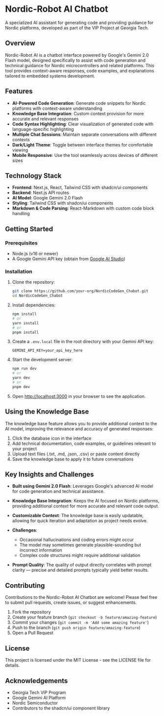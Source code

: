 # Nordic-Robot AI Chatbot

A specialized AI assistant for generating code and providing guidance for Nordic platforms, developed as part of the VIP Project at Georgia Tech.

## Overview

Nordic-Robot AI is a chatbot interface powered by Google's Gemini 2.0 Flash model, designed specifically to assist with code generation and technical guidance for Nordic microcontrollers and related platforms. This tool provides context-aware responses, code examples, and explanations tailored to embedded systems development.

## Features

- **AI-Powered Code Generation**: Generate code snippets for Nordic platforms with context-aware understanding
- **Knowledge Base Integration**: Custom context provision for more accurate and relevant responses
- **Code Syntax Highlighting**: Clear visualization of generated code with language-specific highlighting
- **Multiple Chat Sessions**: Maintain separate conversations with different contexts
- **Dark/Light Theme**: Toggle between interface themes for comfortable viewing
- **Mobile Responsive**: Use the tool seamlessly across devices of different sizes

## Technology Stack

- **Frontend**: Next.js, React, Tailwind CSS with shadcn/ui components
- **Backend**: Next.js API routes
- **AI Model**: Google Gemini 2.0 Flash
- **Styling**: Tailwind CSS with shadcn/ui components
- **Markdown & Code Parsing**: React-Markdown with custom code block handling

## Getting Started

### Prerequisites

- Node.js (v16 or newer)
- A Google Gemini API key (obtain from [Google AI Studio](https://ai.google.dev/))

### Installation

1. Clone the repository:
   ```bash
   git clone https://github.com/your-org/NordicCodeGen_Chabot.git
   cd NordicCodeGen_Chabot
   ```

2. Install dependencies:
   ```bash
   npm install
   # or
   yarn install
   # or
   pnpm install
   ```

3. Create a `.env.local` file in the root directory with your Gemini API key:
   ```
   GEMINI_API_KEY=your_api_key_here
   ```

4. Start the development server:
   ```bash
   npm run dev
   # or
   yarn dev
   # or
   pnpm dev
   ```

5. Open [http://localhost:3000](http://localhost:3000) in your browser to see the application.

## Using the Knowledge Base

The knowledge base feature allows you to provide additional context to the AI model, improving the relevance and accuracy of generated responses:

1. Click the database icon in the interface
2. Add technical documentation, code examples, or guidelines relevant to your project
3. Upload text files (.txt, .md, .json, .csv) or paste content directly
4. Save the knowledge base to apply it to future conversations

## Key Insights and Challenges

- **Built using Gemini 2.0 Flash**: Leverages Google's advanced AI model for code generation and technical assistance.

- **Knowledge Base Integration**: Keeps the AI focused on Nordic platforms, providing additional context for more accurate and relevant code output.

- **Customizable Context**: The knowledge base is easily updatable, allowing for quick iteration and adaptation as project needs evolve.

- **Challenges**: 
  - Occasional hallucinations and coding errors might occur
  - The model may sometimes generate plausible-sounding but incorrect information
  - Complex code structures might require additional validation

- **Prompt Quality**: The quality of output directly correlates with prompt clarity — precise and detailed prompts typically yield better results.

## Contributing

Contributions to the Nordic-Robot AI Chatbot are welcome! Please feel free to submit pull requests, create issues, or suggest enhancements.

1. Fork the repository
2. Create your feature branch (`git checkout -b feature/amazing-feature`)
3. Commit your changes (`git commit -m 'Add some amazing feature'`)
4. Push to the branch (`git push origin feature/amazing-feature`)
5. Open a Pull Request

## License

This project is licensed under the MIT License - see the LICENSE file for details.

## Acknowledgements

- Georgia Tech VIP Program
- Google Gemini AI Platform
- Nordic Semiconductor
- Contributors to the shadcn/ui component library
